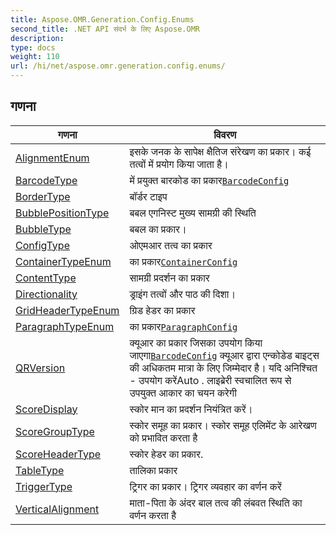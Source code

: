 ```yaml
---
title: Aspose.OMR.Generation.Config.Enums
second_title: .NET API संदर्भ के लिए Aspose.OMR
description: 
type: docs
weight: 110
url: /hi/net/aspose.omr.generation.config.enums/
---
```



## गणना

| गणना | विवरण |
| --- | --- |
| [AlignmentEnum](./alignmentenum/) | इसके जनक के सापेक्ष क्षैतिज संरेखण का प्रकार। कई तत्वों में प्रयोग किया जाता है। |
| [BarcodeType](./barcodetype/) | में प्रयुक्त बारकोड का प्रकार[`BarcodeConfig`](../aspose.omr.generation.config.elements/barcodeconfig/) |
| [BorderType](./bordertype/) | बॉर्डर टाइप |
| [BubblePositionType](./bubblepositiontype/) | बबल एगनिस्ट मुख्य सामग्री की स्थिति |
| [BubbleType](./bubbletype/) | बबल का प्रकार। |
| [ConfigType](./configtype/) | ओएमआर तत्व का प्रकार |
| [ContainerTypeEnum](./containertypeenum/) | का प्रकार[`ContainerConfig`](../aspose.omr.generation.config.elements.parents/containerconfig/) |
| [ContentType](./contenttype/) | सामग्री प्रदर्शन का प्रकार |
| [Directionality](./directionality/) | ड्राइंग तत्वों और पाठ की दिशा। |
| [GridHeaderTypeEnum](./gridheadertypeenum/) | ग्रिड हेडर का प्रकार |
| [ParagraphTypeEnum](./paragraphtypeenum/) | का प्रकार[`ParagraphConfig`](../aspose.omr.generation.config.elements.parents/paragraphconfig/) |
| [QRVersion](./qrversion/) | क्यूआर का प्रकार जिसका उपयोग किया जाएगा[`BarcodeConfig`](../aspose.omr.generation.config.elements/barcodeconfig/) क्यूआर द्वारा एन्कोडेड बाइट्स की अधिकतम मात्रा के लिए जिम्मेदार है। यदि अनिश्चित - उपयोग करेंAuto . लाइब्रेरी स्वचालित रूप से उपयुक्त आकार का चयन करेगी |
| [ScoreDisplay](./scoredisplay/) | स्कोर मान का प्रदर्शन नियंत्रित करें। |
| [ScoreGroupType](./scoregrouptype/) | स्कोर समूह का प्रकार। स्कोर समूह एलिमेंट के आरेखण को प्रभावित करता है |
| [ScoreHeaderType](./scoreheadertype/) | स्कोर हेडर का प्रकार. |
| [TableType](./tabletype/) | तालिका प्रकार |
| [TriggerType](./triggertype/) | ट्रिगर का प्रकार। ट्रिगर व्यवहार का वर्णन करें |
| [VerticalAlignment](./verticalalignment/) | माता-पिता के अंदर बाल तत्व की लंबवत स्थिति का वर्णन करता है |


